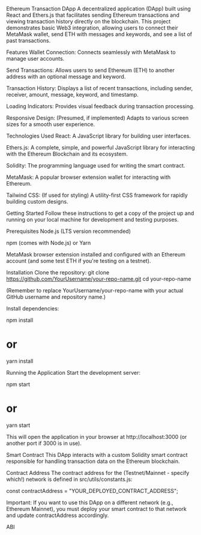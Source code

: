 Ethereum Transaction DApp
A decentralized application (DApp) built using React and Ethers.js that facilitates sending Ethereum transactions and viewing transaction history directly on the blockchain. This project demonstrates basic Web3 integration, allowing users to connect their MetaMask wallet, send ETH with messages and keywords, and see a list of past transactions.

Features
Wallet Connection: Connects seamlessly with MetaMask to manage user accounts.

Send Transactions: Allows users to send Ethereum (ETH) to another address with an optional message and keyword.

Transaction History: Displays a list of recent transactions, including sender, receiver, amount, message, keyword, and timestamp.

Loading Indicators: Provides visual feedback during transaction processing.

Responsive Design: (Presumed, if implemented) Adapts to various screen sizes for a smooth user experience.

Technologies Used
React: A JavaScript library for building user interfaces.

Ethers.js: A complete, simple, and powerful JavaScript library for interacting with the Ethereum Blockchain and its ecosystem.

Solidity: The programming language used for writing the smart contract.

MetaMask: A popular browser extension wallet for interacting with Ethereum.

Tailwind CSS: (If used for styling) A utility-first CSS framework for rapidly building custom designs.

Getting Started
Follow these instructions to get a copy of the project up and running on your local machine for development and testing purposes.

Prerequisites
Node.js (LTS version recommended)

npm (comes with Node.js) or Yarn

MetaMask browser extension installed and configured with an Ethereum account (and some test ETH if you're testing on a testnet).

Installation
Clone the repository:
git clone https://github.com/YourUsername/your-repo-name.git
cd your-repo-name

(Remember to replace YourUsername/your-repo-name with your actual GitHub username and repository name.)

Install dependencies:

npm install
# or
yarn install

Running the Application
Start the development server:

npm start
# or
yarn start

This will open the application in your browser at http://localhost:3000 (or another port if 3000 is in use).

Smart Contract
This DApp interacts with a custom Solidity smart contract responsible for handling transaction data on the Ethereum blockchain.

Contract Address
The contract address for the (Testnet/Mainnet - specify which!) network is defined in src/utils/constants.js:

const contractAddress = "YOUR_DEPLOYED_CONTRACT_ADDRESS";

Important: If you want to use this DApp on a different network (e.g., Ethereum Mainnet), you must deploy your smart contract to that network and update contractAddress accordingly.

ABI
